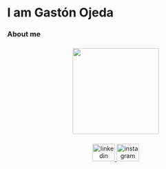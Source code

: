 <h1 align="left">I am Gastón Ojeda</h1>

###

<h3 align="left">About me</h3>

###

<div align="center">
  <img height="200" src="https://portfolio-gaston-ojeda.netlify.app/_astro/gatolengua.DZ55Vfga_25qWks.webp"  />
</div>

###

<div align="center">
  <a href="https://ar.linkedin.com/in/gaston-ojeda-261278219" target="_blank">
    <img src="https://raw.githubusercontent.com/maurodesouza/profile-readme-generator/master/src/assets/icons/social/linkedin/default.svg" width="52" height="40" alt="linkedin logo"  />
  </a>
  <a href="https://www.instagram.com/gaston0jeda/" target="_blank">
    <img src="https://raw.githubusercontent.com/maurodesouza/profile-readme-generator/master/src/assets/icons/social/instagram/default.svg" width="52" height="40" alt="instagram logo"  />
  </a>
</div>

###
